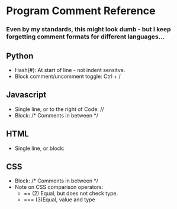 # Program Comment Reference

### Even by my standards, this might look dumb - but I keep forgetting comment formats for different languages...

## Python

* Hash(#): At start of line - not indent sensitve.
* Block comment/uncomment toggle:  Ctrl + /

## Javascript

* Single line, or to the right of Code: //
* Block:  /* Comments in between */

## HTML

* Single line, or block:  <!-- Comments in between -->

## CSS

* Block:  /* Comments in between */
* Note on CSS comparison operators:
  * ==      (2) Equal, but does not check type.
  * ===     (3)Equal, value and type
